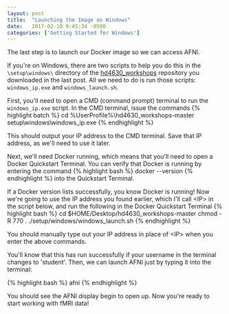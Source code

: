 ```yaml
---
layout: post
title:  "Launching the Image on Windows"
date:   2017-02-10 9:45:34 -0500
categories: ['Getting Started for Windows']
---
```


The last step is to launch our Docker image so we can access AFNI.

If you're on Windows, there are two scripts to help you do this in the `\setup\windows\` directory of the [hd4630_workshops][git] repository you downloaded in the last post. All we need to do is run those scripts: `windows_ip.exe` and `windows_launch.sh`.  

First, you'll need to open a CMD (command prompt) terminal to run the `windows_ip.exe` script. In the CMD terminal, issue the commands
{% highlight batch %}
cd %UserProfile%\hd4630_workshops-master
setup\windows\windows_ip.exe
{% endhighlight %}

This should output your IP address to the CMD terminal. Save that IP address, as we'll need to use it later. 

Next, we'll need Docker running, which means that you'll need to open a Docker Quickstart Terminal. You can verify that Docker is running by entering the command 
{% highlight bash %}
docker --version
{% endhighlight %}
into the Quickstart Terminal.

If a Docker version lists successfully, you know Docker is running!  Now we're going to use the IP address you found earlier, which I'll call \<IP> in the script below, and run the following in the Docker Quickstart Terminal
{% highlight bash %}
cd $HOME/Desktop/hd4630_workshops-master
chmod -R 770 .
./setup/windows/windows_launch.sh <IP>
{% endhighlight %}

You should manually type out your IP address in place of \<IP> when you enter the above commands.

You'll know that this has run successfully if your username in the terminal changes to 'student'. Then, we can launch AFNI just by typing it into the terminal:

{% highlight bash %}
afni
{% endhighlight %}

You should see the AFNI display begin to open up. Now you're ready to start working with fMRI data!

[git]: https://github.com/emdupre/hd4630_workshops/
